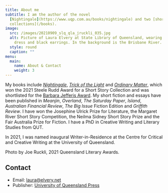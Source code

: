 ```yaml
---
title: About me
subtitle: I am the author of the novel
  [Nightingale](https://www.uqp.com.au/books/nightingale) and two [short story
  collections](/books).
image:
  src: /images/20210909_slq_qla_jruckli_035.jpg
  alt: Picture of Laura Elvery at State Library of Queensland, wearing a pink
    dress and black earrings. In the background is the Brisbane River.
  style: round
  caption: ""
menu:
  main:
    name: About & Contact
    weight: 3
---
```

My books include *[Nightingale](https://www.uqp.com.au/books/nightingale)*, *[Trick of the Light](https://www.uqp.com.au/books/trick-of-the-light)* and *[Ordinary Matter](https://www.uqp.com.au/books/ordinary-matter)*, which won the 2021 Steele Rudd Award for a Short Story Collection and was shortlisted for the [Barbara Jefferis Award](<>). My short fiction and essays have been published in *Meanjin*, *Overland*, *The Saturday Paper*, *Island*, *Australian Financial Review*, *The Big Issue* Fiction Edition and *Griffith Review*. I have won the Josephine Ulrick Prize for Literature, the Margaret River Short Story Competition, the Neilma Sidney Short Story Prize and the Fair Australia Prize for Fiction. I have a PhD in Creative Writing and Literary Studies from QUT.  

In 2021, I was named inaugural Writer-in-Residence at the Centre for Critical and Creative Writing at the University of Queensland. 

Photo by Joe Ruckli, 2021 Queensland Literary Awards.

## Contact

* Email: [laura@elvery.net](mailto:laura@elvery.net)[](https://twitter.com/lauraelvery)
* Publisher: [University of Queensland Press](https://www.uqp.uq.edu.au/contactus.aspx)
